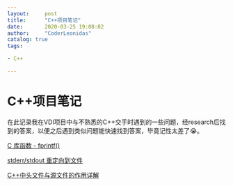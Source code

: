 ```yaml
---
layout:     post
title:      "C++项目笔记"
date:       2020-03-25 19:08:02
author:     "CoderLeonidas"
catalog: true
tags: 

- C++

---
```


# C++项目笔记

在此记录我在VDI项目中与不熟悉的C++交手时遇到的一些问题，经research后找到的答案，以便之后遇到类似问题能快速找到答案，毕竟记性太差了😭。


[C 库函数 - fprintf()](https://www.runoob.com/cprogramming/c-function-fprintf.html)

[stderr/stdout 重定向到文件](https://blog.csdn.net/mycwq/article/details/46554805)

[C++中头文件与源文件的作用详解](https://my.oschina.net/os2015/blog/3054461)